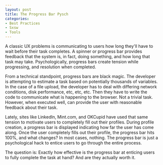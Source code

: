 ```yaml
---
layout: post
title: The Progress Bar Pysch
categories:
- Best Practices
- Sxsw
- Tools
---
```

A classic UX problems is communicating to users how long they'll have to wait
before their task completes. A spinner or progress bar provides feedback that
the system is, in fact, doing something, and how long that task may take.
Psychologically, progress bars create tension while progressing, and
resolution when completed.

  
From a technical standpoint, progress bars are black magic. The developer is
attempting to estimate a task based on potentially thousands of variables. In
the case of a file upload, the developer has to deal with differing network
conditions, disk performance, etc, etc, etc. Then they have to write the code
to communicate what is happening to the browser. Not a trivial task. However,
when executed well, can provide the user with reasonable feedback about their
task.

  
Lately, sites like LinkedIn, Mint.com, and OKCupid have used that same tension
to motivate users to completely fill out their profiles. During profile
creation, a progress bar is displayed indicating how far the user has come
along. Once the user completely fills out their profile, the progress bar hits
100%, and what changes? In most cases, nothing. The progress bar is just a
psychological hack to entice users to go through the entire process.

  
The question is: Exactly how effective is the progress bar at enticing users
to fully complete the task at hand? And are they actually worth it.

  

